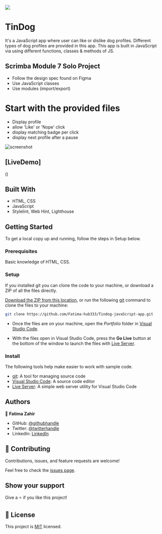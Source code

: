 ![](https://img.shields.io/badge/TinDog-blueviolet)

# TinDog
It's a JavaScript app where user can like or dislike dog profiles. Different types of dog profiles are provided in this app. This app is built in JavaScript via using different functions, classes & methods of JS.

## Scrimba Module 7 Solo Project

- Follow the design spec found on Figma
- Use JavaScript classes
- Use modules (import/export)

# Start with the provided files
- Display profile
- allow 'Like' or 'Nope' click
- display matching badge per click
- display next profile after a pause

![screenshot]()

## [LiveDemo] 
()

## Built With

- HTML, CSS
- JavaScript
- Stylelint, Web Hint, Lighthouse


## Getting Started
To get a local copy up and running, follow the steps in Setup below.

### Prerequisites
Basic knowledge of HTML, CSS.

### Setup
If you installed git you can clone the code to your machine, or download a ZIP of all the files directly.

[Download the ZIP from this location](https://github.com/Fatima-hub333/Tindog-javaScript-app/archive/refs/heads/main.zip), or run the following [git](https://git-scm.com/downloads) command to clone the files to your machine:

```bash
git clone https://github.com/Fatima-hub333/Tindog-javaScript-app.git
```

- Once the files are on your machine, open the _Portfolio_ folder in [Visual Studio Code](https://code.visualstudio.com/).

- With the files open in Visual Studio Code, press the **Go Live** button at the bottom of the window to launch the files with [Live Server](https://marketplace.visualstudio.com/items?itemName=ritwickdey.LiveServer).

### Install

The following tools help make easier to work with sample code.

- [git](https://git-scm.com/downloads): A tool for managing source code
- [Visual Studio Code](https://code.visualstudio.com/): A source code editor
- [Live Server](https://marketplace.visualstudio.com/items?itemName=ritwickdey.LiveServer): A simple web server utility for Visual Studio Code

## Authors

👤 **Fatima Zahir**

- GitHub: [@githubhandle](https://github.com/Fatima-hub333)
- Twitter: [@twitterhandle](https://twitter.com/Fatima_developr)
- LinkedIn: [LinkedIn](https://www.linkedin.com/in/fatimaa-zahir/)

## 🤝 Contributing

Contributions, issues, and feature requests are welcome!

Feel free to check the [issues page](https://github.com/Fatima-hub333/Tindog-javaScript-app/issues).

## Show your support

Give a ⭐️ if you like this project!


## 📝 License

This project is [MIT](./MIT.md) licensed.